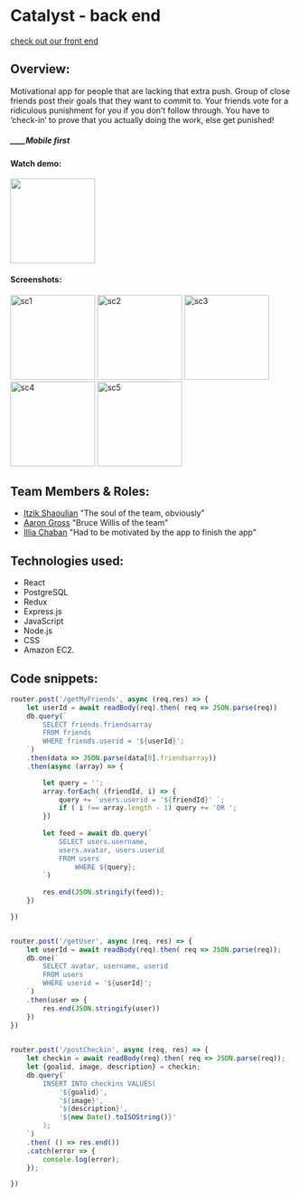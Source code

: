 # Catalyst - back end
[check out our front end](https://github.com/illiaChaban/Catalyst)


## Overview:
Motivational app for people that are lacking that extra push. Group of close friends post their goals that they want to commit to. Your friends vote for a ridiculous punishment for you if you don’t follow through. You have to ‘check-in’ to prove that you actually doing the work, else get punished!

##### ____Mobile first

#### Watch demo:

<a href="https://www.youtube.com/watch?v=hNMJl7z7fHQ&t=0s" target="_blank">
  <img src="https://user-images.githubusercontent.com/34459770/40567095-ed30773e-6041-11e8-8f5b-7ca37e535b02.png" height="150"/>
</a>

#### Screenshots:

<div>
  <img width="150" alt="sc1" src="https://user-images.githubusercontent.com/34459770/40567439-4d3d368e-6043-11e8-8020-3b4117b18a15.png">
  <img width="150" alt="sc2" src="https://user-images.githubusercontent.com/34459770/40567441-4e48135a-6043-11e8-8664-5ff0846c3382.png">
  <img width="150" alt="sc3" src="https://user-images.githubusercontent.com/34459770/40567443-4f8611a4-6043-11e8-9b78-344b3f87d693.png">
  <img width="150" alt="sc4" src="https://user-images.githubusercontent.com/34459770/40567445-5100a01c-6043-11e8-87c4-1f61dbd6efc5.png">
  <img width="150" alt="sc5" src="https://user-images.githubusercontent.com/34459770/40567447-5287d52c-6043-11e8-9a2a-b8d32976d130.png">

</div>



## Team Members & Roles:
* [Itzik Shaoulian](https://github.com/itzik415) "The soul of the team, obviously"
* [Aaron Gross](https://github.com/ponchieponcho) "Bruce Willis of the team"
* [Illia Chaban](https://github.com/illiaChaban) "Had to be motivated by the app to finish the app"


## Technologies used:
 * React 
 * PostgreSQL 
 * Redux
 * Express.js 
 * JavaScript
 * Node.js
 * CSS
 * Amazon EC2.


## Code snippets:

```javascript
router.post('/getMyFriends', async (req,res) => {
    let userId = await readBody(req).then( req => JSON.parse(req))
    db.query(`
        SELECT friends.friendsarray
        FROM friends
        WHERE friends.userid = '${userId}';
    `)
    .then(data => JSON.parse(data[0].friendsarray))
    .then(async (array) => {

        let query = '';
        array.forEach( (friendId, i) => {
            query += `users.userid = '${friendId}' `;
            if ( i !== array.length - 1) query += 'OR ';
        })
    
        let feed = await db.query(`
            SELECT users.username,
            users.avatar, users.userid
            FROM users
                WHERE ${query};
        `)
        
        res.end(JSON.stringify(feed));
    })

})


router.post('/getUser', async (req, res) => {
    let userId = await readBody(req).then( req => JSON.parse(req));
    db.one(`
        SELECT avatar, username, userid
        FROM users
        WHERE userid = '${userId}';
    `)
    .then(user => {
        res.end(JSON.stringify(user))
    })
})

  
router.post('/postCheckin', async (req, res) => {
    let checkin = await readBody(req).then( req => JSON.parse(req));
    let {goalid, image, description} = checkin;
    db.query(`
        INSERT INTO checkins VALUES(
            '${goalid}',
            '${image}',
            '${description}',
            '${new Date().toISOString()}'
        );
    `)
    .then( () => res.end())
    .catch(error => {
        console.log(error); 
    });

})

```

